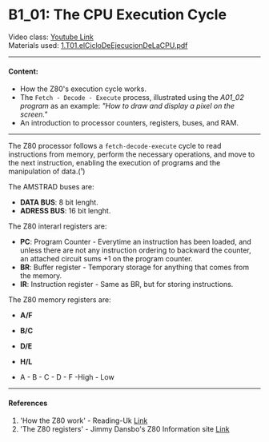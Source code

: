 # B1_01: The CPU Execution Cycle
Video class: [Youtube Link](https://youtu.be/p8DeOFI-CKE)  
Materials used: [1.T01.elCicloDeEjecucionDeLaCPU.pdf](https://github.com/alexandrglm/elearning_tools/blob/main/z80asmmooc/contents/Course/MODULE_1%3ASprite_in_machine_Code/B01_THEORY/B01_materials/1.T01.elCicloDeEjecucionDeLaCPU.pdf)  
***

#### Content:
- How the Z80's execution cycle works.  
- The `Fetch - Decode - Execute` process, illustrated using the *A01_02 program* as an example: *"How to draw and display a pixel on the screen."*  
- An introduction to processor counters, registers, buses, and RAM.
***

The Z80 processor follows a `fetch-decode-execute` cycle to read instructions from memory, perform the necessary operations, and move to the next instruction, enabling the execution of programs and the manipulation of data.(¹)

The AMSTRAD buses are:
- **DATA BUS**:    8 bit lenght.
- **ADRESS BUS**:  16 bit lenght.


The Z80 interarl registers are:

- **PC**:  Program Counter - Everytime an instruction has been loaded, and unless there are not any instruction ordering to backward the counter, an attached circuit sums +1 on the program counter.
- **BR**:  Buffer register - Temporary storage for anything that comes from the memory.
- **IR**:  Instruction register -  Same as BR, but for storing instructions.


The Z80 memory registers are:
- **A/F**
- **B/C**
- **D/E**
- **H/L**

- A - B - C - D - F -High - Low





***
#### References
1. 'How the Z80 work' - Reading-Uk [Link](http://www.reading-uk.net/en/how-the-z-80-work/)
2. 'The Z80 registers' - Jimmy Dansbo's Z80 Information site [Link](https://jnz.dk/z80/registers.html)

